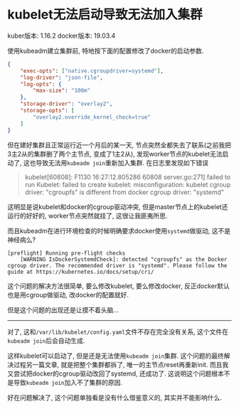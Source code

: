 # kubelet无法启动导致无法加入集群

kuber版本: 1.16.2
docker版本: 19.03.4

使用kubeadm建立集群前, 特地按下面的配置修改了docker的启动参数.

```json
{
    "exec-opts": ["native.cgroupdriver=systemd"],
    "log-driver": "json-file",
    "log-opts": {
        "max-size": "100m"
    },
    "storage-driver": "overlay2",
    "storage-opts": [
        "overlay2.override_kernel_check=true"
    ]
}
```

但在建好集群且正常运行近一个月后的某一天, 节点突然全都失去了联系(之前我把3主2从的集群删了两个主节点, 变成了1主2从), 发现worker节点的kubelet无法启动了, 这也导致无法用`kubeadm join`重新加入集群. 在日志里发现如下错误

> kubelet[60808]: F1130 16:27:12.805286   60808 server.go:271] failed to run Kubelet: failed to create kubelet: misconfiguration: kubelet cgroup driver: "cgroupfs" is different from docker cgroup driver: "systemd"

这明显是说kubelet和docker的cgroup驱动冲突, 但是master节点上的kubelet还运行的好好的, worker节点突然就挂了, 这很让我匪夷所思.

而且kubeadm在进行环境检查的时候明确要求docker使用`systemd`做驱动, 这不是神经病么?

```
[preflight] Running pre-flight checks
	[WARNING IsDockerSystemdCheck]: detected "cgroupfs" as the Docker cgroup driver. The recommended driver is "systemd". Please follow the guide at https://kubernetes.io/docs/setup/cri/
```

这个问题的解决方法很简单, 要么修改kubelet, 要么修改docker, 反正docker默认也是用cgroup做驱动, 改docker的配置就好.

但是这个问题的出现还是让摸不着头脑...

------

对了, 这和`/var/lib/kubelet/config.yaml`文件不存在完全没有关系, 这个文件在`kubeadm join`后会自动生成.

这样kubelet可以启动了, 但是还是无法使用`kubeadm join`集群. 这个问题的最终解决过程另一篇文章, 就是把整个集群都拆了, 唯一的主节点reset再重新init. 而且我又尝试把docker的cgroup驱动改回了systemd, 还成功了. 这说明这个问题根本不是导致`kubeadm join`加入不了集群的原因.

好在问题解决了, 这个问题单独看是没有什么借鉴意义的, 其实并不能影响什么.
